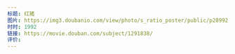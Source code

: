 ```yaml
---
标题: 红猪
图片: https://img3.doubanio.com/view/photo/s_ratio_poster/public/p2899263477.webp
时时: 1992
链接: https://movie.douban.com/subject/1291838/
评价:
---
```



